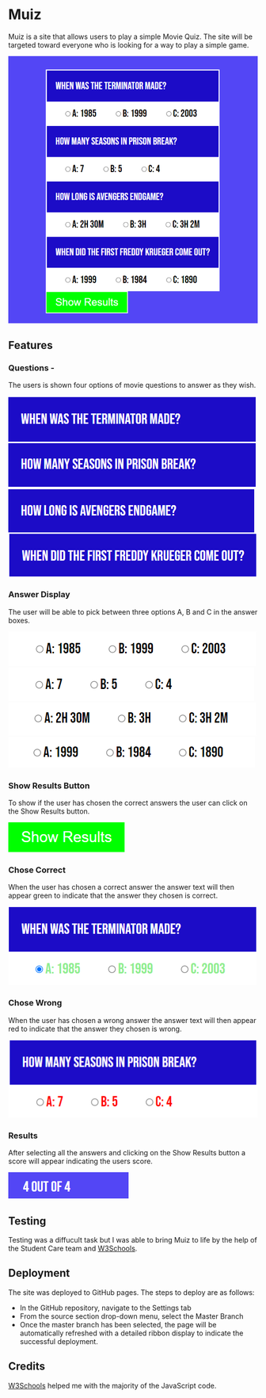 # Muiz

Muiz is a site that allows users to play a simple Movie Quiz. The site will be targeted toward everyone who is looking for a way to play a simple game.

![Strat](readmeImages/Start.png)

## Features 

### Questions - 

The users is shown four options of movie questions to answer as they wish.

![Questions](readmeImages/Q1.png)
![Questions](readmeImages/Q2.png)
![Questions](readmeImages/Q3.png)
![Questions](readmeImages/Q4.png)

### Answer Display

The user will be able to pick between three options A, B and C in the answer boxes.

![Answer](readmeImages/A1.png)
![Answer](readmeImages/A2.png)
![Answer](readmeImages/A3.png)
![Answer](readmeImages/A4.png)

### Show Results Button

To show if the user has chosen the correct answers the user can click on the Show Results button.

![Show results Button](readmeImages/btnShowResults.png)

### Chose Correct 

When the user has chosen a correct answer the answer text will then appear green to indicate that the answer they chosen is correct.

![Correct](readmeImages/answerCorrect.png)

### Chose Wrong

When the user has chosen a wrong answer the answer text will then appear red to indicate that the answer they chosen is wrong.

![Wrong](readmeImages/answerWrong.png)

### Results

After selecting all the answers and clicking on the Show Results button a score will appear indicating the users score.

![Score](readmeImages/Score.png)

## Testing

Testing was a diffucult task but I was able to bring Muiz to life by the help of the Student Care team and [W3Schools](https://www.w3schools.com/js/).

## Deployment
The site was deployed to GitHub pages. The steps to deploy are as follows:
* In the GitHub repository, navigate to the Settings tab
* From the source section drop-down menu, select the Master Branch
* Once the master branch has been selected, the page will be automatically refreshed with a detailed ribbon display to indicate the successful deployment.

## Credits 

[W3Schools](https://www.w3schools.com/js/) helped me with the majority of the JavaScript code.
